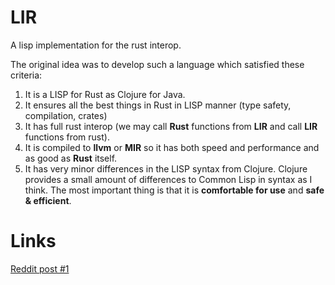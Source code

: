 # LIR
A lisp implementation for the rust interop.

The original idea was to develop such a language which satisfied these criteria:

1. It is a LISP for Rust as Clojure for Java.
2. It ensures all the best things in Rust in LISP manner (type safety, compilation, crates)
3. It has full rust interop (we may call **Rust** functions from **LIR** and call **LIR** functions from rust).
4. It is compiled to **llvm** or **MIR** so it has both speed and performance and as good as **Rust** itself.
5. It has very minor differences in the LISP syntax from Clojure. Clojure provides a small amount of differences to Common Lisp in syntax as I think. The most important thing is that it is **comfortable for use** and **safe & efficient**.


# Links
[Reddit post #1](https://www.reddit.com/r/rust/comments/86jm7m/thinking_about_lisplike_language_with_rust_interop/)
